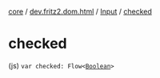[core](../../index.md) / [dev.fritz2.dom.html](../index.md) / [Input](index.md) / [checked](./checked.md)

# checked

(js) `var checked: Flow<`[`Boolean`](https://kotlinlang.org/api/latest/jvm/stdlib/kotlin/-boolean/index.html)`>`